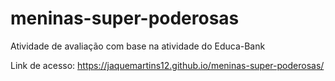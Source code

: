 # meninas-super-poderosas
 Atividade de avaliação com base na atividade do Educa-Bank

Link de acesso: https://jaquemartins12.github.io/meninas-super-poderosas/
